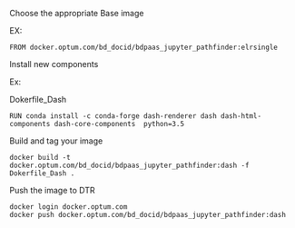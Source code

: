 Choose the appropriate Base image

EX:
```
FROM docker.optum.com/bd_docid/bdpaas_jupyter_pathfinder:elrsingle

```

Install new components

Ex:

Dokerfile_Dash
```
RUN conda install -c conda-forge dash-renderer dash dash-html-components dash-core-components  python=3.5

```


Build and tag your image

```
docker build -t docker.optum.com/bd_docid/bdpaas_jupyter_pathfinder:dash -f Dokerfile_Dash .

```
Push the image to DTR

```
docker login docker.optum.com 
docker push docker.optum.com/bd_docid/bdpaas_jupyter_pathfinder:dash

```
